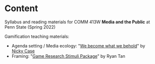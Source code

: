 # Content
Syllabus and reading materials for COMM 413W **Media and the Public** at Penn State (Spring 2022)

Gamification teaching materials:
- Agenda setting / Media ecology: "[We become what we behold](https://ncase.itch.io/wbwwb)" by [Nicky Case](https://ncase.me/)
- Framing: "[Game Research Stimuli Package](https://www.dept.psu.edu/commresearch/merl/rrt47/GRSP%201/)" by Ryan Tan
